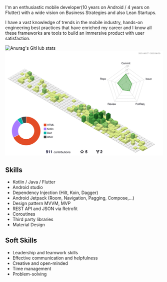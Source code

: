 
I'm an enthusiastic mobile developer(10 years on Android / 4 years on Flutter) with a wide vision on Business Strategies and also Lean Startups.

I have a vast knowledge of trends in the mobile industry, hands-on engineering best practices that have enriched my career and I know all these frameworks are tools to build an immersive product with user satisfaction.

![Anurag's GitHub stats](https://github-readme-stats.vercel.app/api?username=Morteza-Rastgoo&theme=vue&show_icons=true)
![Snake animation](https://raw.githubusercontent.com/Morteza-Rastgoo/Morteza-Rastgoo/main/profile-3d-contrib/profile-green-animate.svg)
## Skills
* Kotlin / Java / Flutter 
* Android studio 
* Dependency Injection (Hilt, Koin, Dagger) 
* Android Jetpack (Room, Navigation, Pagging, Compose,...) 
* Design pattern MVVM, MVP 
* REST API and JSON via Retrofit
* Coroutines
* Third party libraries
* Material Design

## Soft Skills
* Leadership and teamwork skills
* Effective communication and helpfulness
* Creative and open-minded
* Time management
* Problem-solving





<!--
**Morteza-Rastgoo/Morteza-Rastgoo** is a ✨ _special_ ✨ repository because its `README.md` (this file) appears on your GitHub profile.

Here are some ideas to get you started:

- 🔭 I’m currently working on ...
- 🌱 I’m currently learning ...
- 👯 I’m looking to collaborate on ...
- 🤔 I’m looking for help with ...
- 💬 Ask me about ...
- 📫 How to reach me: ...
- 😄 Pronouns: ...
- ⚡ Fun fact: ...
-->
